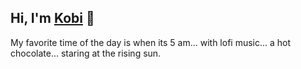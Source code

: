 ## Hi, I'm [Kobi](https://kobi.lol) 👋

My favorite time of the day is when its 5 am... with lofi music... a hot chocolate... staring at the rising sun.
